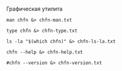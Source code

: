 Графическая утилита


```shell
man chfn &> chfn-man.txt
```

```shell
type chfn &> chfn-type.txt
```

```shell
ls -la "$(which chfn)" &> chfn-ls-la.txt
```

```shell
chfn --help &> chfn-help.txt
```

```shell
#chfn --version &> chfn-version.txt
```

